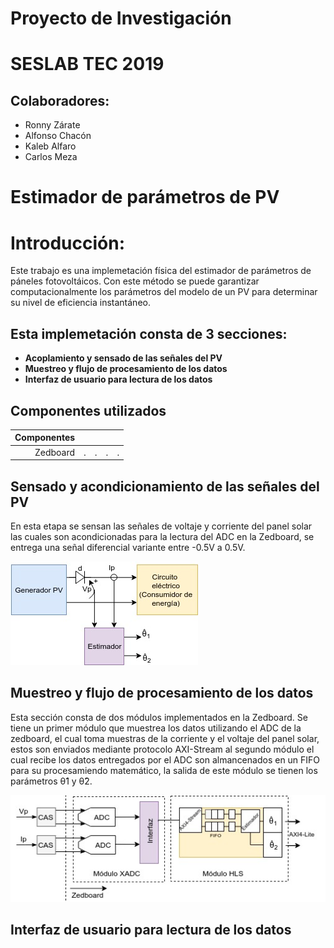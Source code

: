 # Proyecto de Investigación
# SESLAB TEC 2019

## Colaboradores:
* Ronny Zárate
* Alfonso Chacón
* Kaleb Alfaro
* Carlos Meza
# Estimador de parámetros de **PV**


# Introducción:

Este trabajo es una implemetación física del estimador de parámetros de páneles fotovoltáicos. Con este método se puede garantizar computacionalmente los parámetros del modelo de un PV para determinar su nivel de eficiencia instantáneo.


## Esta implemetación consta de 3 secciones:

* **Acoplamiento y sensado de las señales del PV**
* **Muestreo y flujo de procesamiento de los datos**
* **Interfaz de usuario para lectura de los datos**

## Componentes utilizados

| Componentes| | | | |
|-:|-:|-:|-:|-:|
|Zedboard|.|.|.|.|


##  Sensado y acondicionamiento de las señales del PV

En esta etapa se sensan las señales de voltaje y corriente del panel solar las cuales son acondicionadas para la lectura del ADC en la Zedboard, se entrega una señal diferencial variante entre -0.5V a 0.5V.

![Diagrama de bloques de conexión del estimador](https://github.com/RonnyZF/PV_Parameters_estimator/blob/master/Archivos_readme/Top_diagram.jpeg)

## Muestreo y flujo de procesamiento de los datos

Esta sección consta de dos módulos implementados en la Zedboard. Se tiene un primer módulo que muestrea los datos utilizando el ADC de la zedboard, el cual toma muestras de la corriente y el voltaje del panel solar, estos son enviados mediante protocolo AXI-Stream al segundo módulo el cual recibe los datos entregados por el ADC son almancenados en un FIFO para su procesamiendo matemático, la salida de este módulo se tienen los parámetros θ̂1 y θ̂2.

![Diagrama de bloques IP implementados](https://github.com/RonnyZF/PV_Parameters_estimator/blob/master/Archivos_readme/Diagrama_zedboard.jpeg)

## Interfaz de usuario para lectura de los datos
